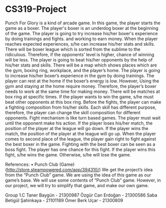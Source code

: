 # CS319-Project

Punch For Glory is a kind of arcade game. In this game, the player starts the game as a boxer. The player's boxer is an underdog boxer at the beginning of the game. The player is going to try increase his/her boxer's experience by doing trainings and fights. and working to earn money. When the player reaches expected experiences, s/he can increase his/her stats and skills. There will be boxer league which is sorted from the sublime to the ridiculous. Therefore, if the opponents’ level is higher, chance of winning will be less. The player is going to beat his/her opponents by the help of his/her stats and skills. There will be a map which shows places which are the gym, boxing ring, workplace, and the player’s home. The player is going to increase his/her boxer’s experience in the gym by doing trainings. The player can rest at the home if the boxer’s energy is low. However, Using the gym and staying at the home require money. Therefore, the player’s boxer needs to work at the same time for making money. There will be matches at box ring at specific times. If the player wants to win the game, s/he must beat other opponents at this box ring. Before the fights, the player can make a fighting composition from his/her skills. Each skill has different purpose, therefore, the player can change the skill composition for different opponents. Fight mechanism is like turn based games. The player must wait until the opponent make his action. If the player loses his/her match, the position of the player at the league will go down. If the player wins the match, the position of the player at the league will go up. When the player comes to second place of the league, the player gain right to fight against the best boxer in the game. Fighting with the best boxer can be seen as a boss fight. The player has one chance for this fight. If the player wins this fight, s/he wins the game. Otherwise, s/he will lose the game.

References:
•	Punch Club (Game) (http://store.steampowered.com/app/394310/)
We get the project’s idea from the “Punch Club” game. We are using the idea of this game as our game’s base. We will use some contents of “Punch Club” game. However, in our project, we will try to simplify that game, and make our own game.


Group 1.C
Taner Baygün - 21300987
Özgür Can Erdoğan - 21300586
Saba Betigül Şahinkaya - 21101189
Ömer Berk Uçar - 21300809
